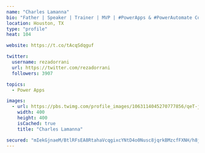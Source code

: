 ```yaml
---
name: "Charles Lamanna"
bio: "Father | Speaker | Trainer | MVP | #PowerApps & #PowerAutomate Community Super User | YouTuber Right-pointing triangle http://youtube.com/c/rezadorrani | Learn - Share - Clockwise rightwards and leftwards open circle arrows"
location: Houston, TX
type: "profile"
heat: 104

website: https://t.co/tAcqSdqguf

twitter:
  username: rezadorrani
  url: https://twitter.com/rezadorrani
  followers: 3907

topics:
  - Power Apps

images:
  - url: https://pbs.twimg.com/profile_images/1063114045270777856/qeT-jpWr_400x400.jpg
    width: 400
    height: 400
    isCached: true
    title: "Charles Lamanna"

secured: "mIekGjnaeM/BtlRFsEA8RtahaVcqgixcYNtD4o0Nusc8jqrkBMzcfFXNH/h8jxgI2ATBfgj36fQUlfVCX9FvnVS9Js98CF8VODSL5e3zKQkjhEgb1lz9St5lEegxrg4cg1errcC++ogQ8vLo3jwFVd1Zsm+LCXKOCmQm+AwS66M5jLKJRFY9QoaEugs6oPxjA2IlYYMlvFksOG3L2OVsS/9LkYuMfvsoYUrYKJxqlltFtIAHzS+3L+n1FjvJQQ18Pz0Ob7XBhrPOBUJp7dQl0RschBM62m3vxIInEnJyExyx1DgNj5iJbTZDtJWSHdf48LC75h+eSaHr+8xQC/FzK1SMmqULObsLZLUSXvgQ6Ps9lxA1+FqnmBnhJd4oAwaxEbOWj+ogosNpDzAY7TZCFyl4GAzm8xSGofHWC/SBPZc=;vbjywe3HtAFC+M6562o6dg=="
---
```


